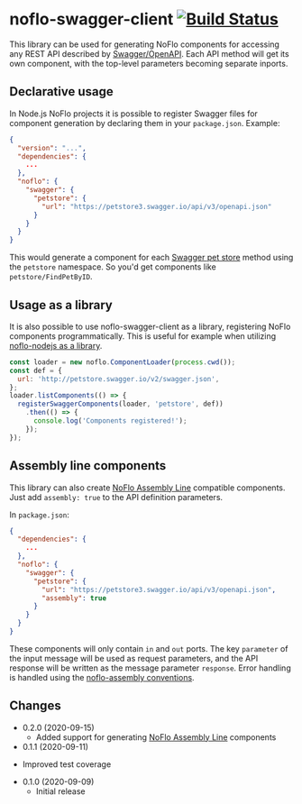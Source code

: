 noflo-swagger-client [![Build Status](https://travis-ci.org/noflo/noflo-swagger-client.svg?branch=master)](https://travis-ci.org/noflo/noflo-swagger-client)
====================

This library can be used for generating NoFlo components for accessing any REST API described by [Swagger/OpenAPI](https://swagger.io). Each API method will get its own component, with the top-level parameters becoming separate inports.

## Declarative usage

In Node.js NoFlo projects it is possible to register Swagger files for component generation by declaring them in your `package.json`. Example:

```json
{
  "version": "...",
  "dependencies": {
    ...
  },
  "noflo": {
    "swagger": {
      "petstore": {
        "url": "https://petstore3.swagger.io/api/v3/openapi.json"
      }
    }
  }
}
```

This would generate a component for each [Swagger pet store](https://petstore3.swagger.io/) method using the `petstore` namespace. So you'd get components like `petstore/FindPetByID`.

## Usage as a library

It is also possible to use noflo-swagger-client as a library, registering NoFlo components programmatically. This is useful for example when utilizing [noflo-nodejs as a library](https://github.com/noflo/noflo-nodejs#embedding-runtime-in-an-existing-service).

```javascript
const loader = new noflo.ComponentLoader(process.cwd());
const def = {
  url: 'http://petstore.swagger.io/v2/swagger.json',
};
loader.listComponents(() => {
  registerSwaggerComponents(loader, 'petstore', def))
    .then(() => {
      console.log('Components registered!');
    });
});
```

## Assembly line components

This library can also create [NoFlo Assembly Line](https://github.com/noflo/noflo-assembly/wiki) compatible components. Just add `assembly: true` to the API definition parameters.

In `package.json`:

```json
{
  "dependencies": {
    ...
  },
  "noflo": {
    "swagger": {
      "petstore": {
        "url": "https://petstore3.swagger.io/api/v3/openapi.json",
        "assembly": true
      }
    }
  }
}
```

These components will only contain `in` and `out` ports. The key `parameter` of the input message will be used as request parameters, and the API response will be written as the message parameter `response`. Error handling is handled using the [noflo-assembly conventions](https://github.com/noflo/noflo-assembly/wiki/Error-handling).

## Changes

* 0.2.0 (2020-09-15)
  - Added support for generating [NoFlo Assembly Line](https://github.com/noflo/noflo-assembly/wiki) components
* 0.1.1 (2020-09-11)
 - Improved test coverage
* 0.1.0 (2020-09-09)
  - Initial release
